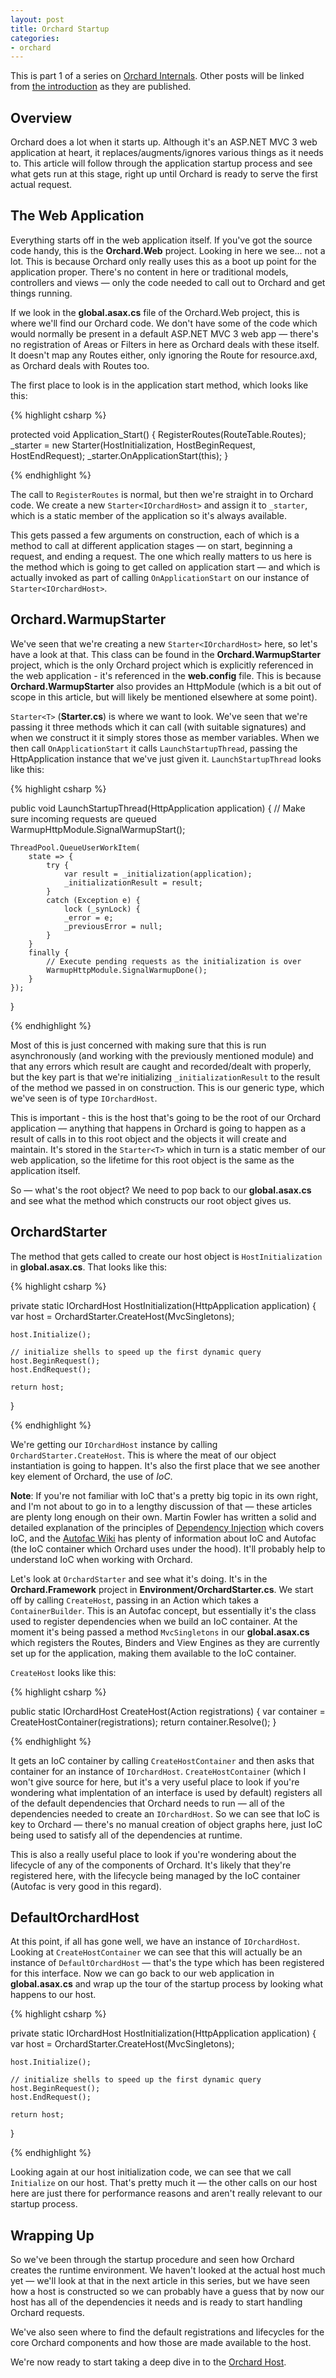 ```yaml
---
layout: post
title: Orchard Startup
categories:
- orchard
---
```


This is part 1 of a series on [Orchard Internals][]. Other posts will be linked from [the introduction][Orchard Internals] as they are published.

## Overview

Orchard does a lot when it starts up. Although it's an ASP.NET MVC 3 web application at heart, it replaces/augments/ignores various things as it needs to. This article will follow through the application startup process and see what gets run at this stage, right up until Orchard is ready to serve the first actual request.

## The Web Application

Everything starts off in the web application itself. If you've got the source code handy, this is the **Orchard.Web** project. Looking in here we see... not a lot. This is because Orchard only really uses this as a boot up point for the application proper. There's no content in here or traditional models, controllers and views &mdash; only the code needed to call out to Orchard and get things running.

If we look in the **global.asax.cs** file of the Orchard.Web project, this is where we'll find our Orchard code. We don't have some of the code which would normally be present in a default ASP.NET MVC 3 web app &mdash; there's no registration of Areas or Filters in here as Orchard deals with these itself. It doesn't map any Routes either, only ignoring the Route for resource.axd, as Orchard deals with Routes too.

The first place to look is in the application start method, which looks like this:

{% highlight csharp %}

protected void Application_Start() {
    RegisterRoutes(RouteTable.Routes);
    _starter = new Starter<IOrchardHost>(HostInitialization, HostBeginRequest, HostEndRequest);
    _starter.OnApplicationStart(this);
}

{% endhighlight %}

The call to `RegisterRoutes` is normal, but then we're straight in to Orchard code. We create a new `Starter<IOrchardHost>` and assign it to `_starter`, which is a static member of the application so it's always available.

This gets passed a few arguments on construction, each of which is a method to call at different application stages &mdash; on start, beginning a request, and ending a request. The one which really matters to us here is the method which is going to get called on application start &mdash; and which is actually invoked as part of calling `OnApplicationStart` on our instance of `Starter<IOrchardHost>`.

## Orchard.WarmupStarter

We've seen that we're creating a new `Starter<IOrchardHost>` here, so let's have a look at that. This class can be found in the **Orchard.WarmupStarter** project, which is the only Orchard project which is explicitly referenced in the web application - it's referenced in the **web.config** file. This is because **Orchard.WarmupStarter** also provides an HttpModule (which is a bit out of scope in this article, but will likely be mentioned elsewhere at some point).

`Starter<T>` (**Starter.cs**) is where we want to look. We've seen that we're passing it three methods which it can call (with suitable signatures) and when we construct it it simply stores those as member variables. When we then call `OnApplicationStart` it calls `LaunchStartupThread`, passing the HttpApplication instance that we've just given it. `LaunchStartupThread` looks like this:

{% highlight csharp %}

public void LaunchStartupThread(HttpApplication application) {
    // Make sure incoming requests are queued
    WarmupHttpModule.SignalWarmupStart();

    ThreadPool.QueueUserWorkItem(
        state => {
            try {
                var result = _initialization(application);
                _initializationResult = result;
            }
            catch (Exception e) {
                lock (_synLock) {
                _error = e;
                _previousError = null;
            }
        }
        finally {
            // Execute pending requests as the initialization is over
            WarmupHttpModule.SignalWarmupDone();
        }
    });
}

{% endhighlight %}

Most of this is just concerned with making sure that this is run asynchronously (and working with the previously mentioned module) and that any errors which result are caught and recorded/dealt with properly, but the key part is that we're initializing `_initializationResult` to the result of the method we passed in on construction. This is our generic type, which we've seen is of type `IOrchardHost`. 

This is important - this is the host that's going to be the root of our Orchard application &mdash; anything that happens in Orchard is going to happen as a result of calls in to this root object and the objects it will create and maintain. It's stored in the `Starter<T>` which in turn is a static member of our web application, so the lifetime for this root object is the same as the application itself.

So &mdash; what's the root object? We need to pop back to our **global.asax.cs** and see what the method which constructs our root object gives us.

## OrchardStarter

The method that gets called to create our host object is `HostInitialization` in **global.asax.cs**. That looks like this:

{% highlight csharp %}

private static IOrchardHost HostInitialization(HttpApplication application) {
    var host = OrchardStarter.CreateHost(MvcSingletons);

    host.Initialize();

    // initialize shells to speed up the first dynamic query
    host.BeginRequest();
    host.EndRequest();

    return host;
}

{% endhighlight %}

We're getting our `IOrchardHost` instance by calling `OrchardStarter.CreateHost`. This is where the meat of our object instantiation is going to happen. It's also the first place that we see another key element of Orchard, the use of *IoC*.

<aside><p>
<strong>Note</strong>: If you're not familiar with IoC that's a pretty big topic in its own right, and I'm not about to go in to a lengthy discussion of that &mdash; these articles are plenty long enough on their own. Martin Fowler has written a solid and detailed explanation of the principles of <a href="http://martinfowler.com/articles/injection.html">Dependency Injection</a> which covers IoC, and the <a href="http://code.google.com/p/autofac/wiki/GettingStarted">Autofac Wiki</a> has plenty of information about IoC and Autofac (the IoC container which Orchard uses under the hood). It'll probably help to understand IoC when working with Orchard.
</p></aside>

Let's look at `OrchardStarter` and see what it's doing. It's in the **Orchard.Framework** project in **Environment/OrchardStarter.cs**. We start off by calling `CreateHost`, passing in an Action which takes a `ContainerBuilder`. This is an Autofac concept, but essentially it's the class used to register dependencies when we build an IoC container. At the moment it's being passed a method `MvcSingletons` in our **global.asax.cs** which registers the Routes, Binders and View Engines as they are currently set up for the application, making them available to the IoC container.

`CreateHost` looks like this:

{% highlight csharp %}

public static IOrchardHost CreateHost(Action<ContainerBuilder> registrations) {
    var container = CreateHostContainer(registrations);
    return container.Resolve<IOrchardHost>();
}

{% endhighlight %}

It gets an IoC container by calling `CreateHostContainer` and then asks that container for an instance of `IOrchardHost`. `CreateHostContainer` (which I won't give source for here, but it's a very useful place to look if you're wondering what implentation of an interface is used by default) registers all of the default dependencies that Orchard needs to run &mdash; all of the dependencies needed to create an `IOrchardHost`. So we can see that IoC is key to Orchard &mdash; there's no manual creation of object graphs here, just IoC being used to satisfy all of the dependencies at runtime. 

This is also a really useful place to look if you're wondering about the lifecycle of any of the components of Orchard. It's likely that they're registered here, with the lifecycle being managed by the IoC container (Autofac is very good in this regard). 

## DefaultOrchardHost

At this point, if all has gone well, we have an instance of `IOrchardHost`. Looking at `CreateHostContainer` we can see that this will actually be an instance of `DefaultOrchardHost` &mdash; that's the type which has been registered for this interface. Now we can go back to our web application in **global.asax.cs** and wrap up the tour of the startup process by looking what happens to our host.

{% highlight csharp %}

private static IOrchardHost HostInitialization(HttpApplication application) {
    var host = OrchardStarter.CreateHost(MvcSingletons);

    host.Initialize();

    // initialize shells to speed up the first dynamic query
    host.BeginRequest();
    host.EndRequest();

    return host;
}

{% endhighlight %}

Looking again at our host initialization code, we can see that we call `Initialize` on our host. That's pretty much it &mdash; the other calls on our host here are just there for performance reasons and aren't really relevant to our startup process.

## Wrapping Up

So we've been through the startup procedure and seen how Orchard creates the runtime environment. We haven't looked at the actual host much yet &mdash; we'll look at that in the next article in this series, but we have seen how a host is constructed so we can probably have a guess that by now our host has all of the dependencies it needs and is ready to start handling Orchard requests.

We've also seen where to find the default registrations and lifecycles for the core Orchard components and how those are made available to the host.

We're now ready to start taking a deep dive in to the [Orchard Host][].

[Orchard Internals]: /orchard/2011/08/26/orchard-internals-series.html
[Orchard Host]: /orchard/2011/09/01/orchard-host.html
